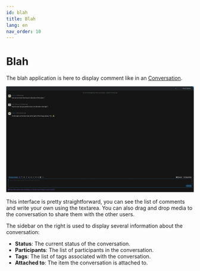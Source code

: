 ```yaml
---
id: blah
title: Blah
lang: en
nav_order: 10
---
```


# Blah

The blah application is here to display comment like in an [Conversation](../items/conversation.md).

![Blah](../../_medias/screenshots/blah.webp)

This interface is pretty straightforward, you can see the list of comments and write your own using the textarea. You can also drag and drop media to the conversation to share them with the other users.

The sidebar on the right is used to display several information about the conversation:

- **Status**: The current status of the conversation.
- **Participants**: The list of participants in the conversation.
- **Tags**: The list of tags associated with the conversation.
- **Attached to**: The item the conversation is attached to.
